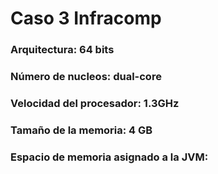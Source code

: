 # Caso 3 Infracomp
### Arquitectura: 64 bits 
### Número de nucleos: dual-core
### Velocidad del procesador: 1.3GHz
### Tamaño de la memoria: 4 GB
### Espacio de memoria asignado a la JVM: 

